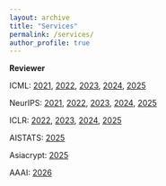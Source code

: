 ```yaml
---
layout: archive
title: "Services"
permalink: /services/
author_profile: true
---
```


**Reviewer**

ICML: [2021](https://icml.cc/Conferences/2021/Reviewers),
[2022](https://icml.cc/Conferences/2022/Reviewers),
[2023](https://icml.cc/Conferences/2023/Reviewers),
[2024](https://icml.cc/Conferences/2024/Reviewers),
[2025](https://icml.cc/Conferences/2025/ProgramCommittee#all-reviewer)

NeurIPS: [2021](https://nips.cc/Conferences/2021/ProgramCommittee),
[2022](https://neurips.cc/Conferences/2022/ProgramCommittee),
[2023](https://nips.cc/Conferences/2023/ProgramCommittee),
[2024](https://nips.cc/Conferences/2024/ProgramCommittee#all-reviewers),
[2025](https://nips.cc/Conferences/2025/Dates)

ICLR: [2022](https://iclr.cc/Conferences/2022/Reviewers),
[2023](https://iclr.cc/Conferences/2023/ProgramCommittee),
[2024](https://iclr.cc/Conferences/2024/Reviewers),
[2025](https://iclr.cc/Conferences/2025/ProgramCommittee#all-reviewer)

AISTATS: [2025](https://virtual.aistats.org/Conferences/2025/Dates)

Asiacrypt: [2025](https://asiacrypt.iacr.org/2025/)

AAAI: [2026](https://aaai.org/conference/aaai/aaai-26/)
